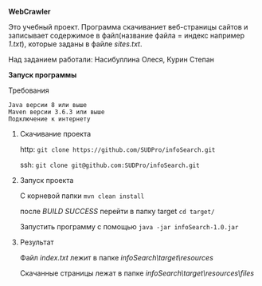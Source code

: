 **WebCrawler**



Это учебный проект. Программа скачиваниет веб-страницы сайтов и записывает содержимое в файл(название файла = индекс например _1.txt_),  которые
заданы в файле _sites.txt_. 

Над заданием работали: Насибуллина Олеся, Курин Степан

**Запуск программы**

Требования
   
    Java версии 8 или выше
    Maven версии 3.6.3 или выше
    Подключение к интернету
    
1. Скачивание проекта 

    http: `git clone https://github.com/SUDPro/infoSearch.git`

    ssh: `git clone git@github.com:SUDPro/infoSearch.git`

2. Запуск проекта

    С корневой папки `mvn clean install` 
    
    после _BUILD SUCCESS_ перейти в папку target `cd target/`
    
    Запустить программу с помощью `java -jar infoSearch-1.0.jar`
    
3. Результат
    
    Файл _index.txt_ лежит в папке _infoSearch\target\resources_
    
    Скачанные страницы лежат в папке _infoSearch\target\resources\files_